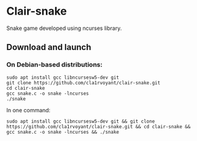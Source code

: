 # Clair-snake

Snake game developed using ncurses library.

## Download and launch

### On Debian-based distributions:
```console
sudo apt install gcc libncursesw5-dev git
git clone https://github.com/cla1rvoyant/clair-snake.git
cd clair-snake
gcc snake.c -o snake -lncurses
./snake
```

In one command:
```console
sudo apt install gcc libncursesw5-dev git && git clone https://github.com/cla1rvoyant/clair-snake.git && cd clair-snake && gcc snake.c -o snake -lncurses && ./snake
```
